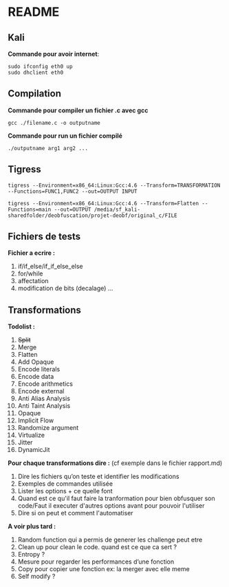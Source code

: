 # README

## Kali

**Commande pour avoir internet**:
```
sudo ifconfig eth0 up
sudo dhclient eth0
```

## Compilation

**Commande pour compiler un fichier .c avec gcc**
```
gcc ./filename.c -o outputname
```

**Commande pour run un fichier compilé**
```
./outputname arg1 arg2 ...
```

## Tigress

```
tigress --Environment=x86_64:Linux:Gcc:4.6 --Transform=TRANSFORMATION --Functions=FUNC1,FUNC2 --out=OUTPUT INPUT

tigress --Environment=x86_64:Linux:Gcc:4.6 --Transform=Flatten --Functions=main --out=OUTPUT /media/sf_kali-sharedfolder/deobfuscation/projet-deobf/original_c/FILE
```

## Fichiers de tests 

**Fichier a ecrire :**
1. if/if_else/if_if_else_else
1. for/while
1. affectation
1. modification de bits (decalage)
...

## Transformations

**Todolist :**
1. ~~Split~~
1. Merge
1. Flatten
1. Add Opaque
1. Encode literals
1. Encode data
1. Encode arithmetics
1. Encode external
1. Anti Alias Analysis
1. Anti Taint Analysis
1. Opaque
1. Implicit Flow
1. Randomize argument
1. Virtualize
1. Jitter
1. DynamicJit


**Pour chaque transformations dire :**
(cf exemple dans le fichier rapport.md)
1. Dire les fichiers qu’on teste et identifier les modifications
1. Exemples de commandes utilisée 
1. Lister les options + ce quelle font
1. Quand est ce qu'il faut faire la tranformation pour bien obfusquer son code/Faut il executer d'autres options avant pour pouvoir l'utiliser
1. Dire si on peut et comment l'automatiser

**A voir plus tard :**
1. Random function qui a permis de generer les challenge peut etre  
1. Clean up pour clean le code. quand est ce que ca sert ? 
1. Entropy ? 
1. Mesure pour regarder les performances d’une fonction
1. Copy pour copier une fonction ex: la merger avec elle meme
1. Self modify ?
